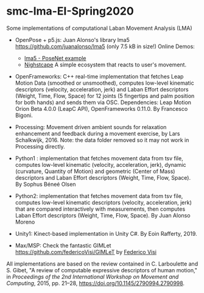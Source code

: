 # smc-lma-EI-Spring2020
Some implementations of computational Laban Movement Analysis (LMA)

- OpenPose + p5.js: Juan Alonso's library lma5 https://github.com/juanalonso/lma5 (only 7.5 kB in size!)
  Online Demos:
  - [lma5 - PoseNet example](https://neuronasmuertas.com/lma5/examples/posenet)
  - [Nighstcape](https://neuronasmuertas.com/lma5/examples/nightscape.html) A simple ecosystem that reacts to user's movement.

- OpenFrameworks: C++ real-time implementation that fetches Leap Motion Data (smoothed or unsmoothed), computes low-level kinematic descriptors (velocity, acceleration, jerk) and Laban Effort descriptors (Weight, Time, Flow, Space) for 12 joints (5 fingertips and palm position for both hands) and sends them via OSC. Dependencies: Leap Motion Orion Beta 4.0.0 (LeapC API), OpenFrameworks 0.11.0. By Francesco Bigoni.

- Processing:  Movement driven ambient sounds for relaxation enhancement and feedback during a movement exercise, by Lars Schalkwijk, 2016. Note: the data folder removed so it may not work in Processing directly.

- Python1 : implementation that fetches movement data from tsv file, computes low-level kinematic (velocity, acceleration, jerk), dynamic (curvature, Quantity of Motion) and geometric (Center of Mass) descriptors and Laban Effort descriptors (Weight, Time, Flow, Space). By Sophus Béneé Olsen

- Python2: implementation that fetches movement data from tsv file, computes low-level kinematic descriptors (velocity, acceleration, jerk) that are compared interactively with measurements, then computes Laban Effort descriptors (Weight, Time, Flow, Space). By Juan Alonso Moreno

- Unity1: Kinect-based implementation in Unity C#. By Eoin Rafferty, 2019.

- Max/MSP: Check the fantastic GIMLet https://github.com/federicoVisi/GIMLeT by [Federico Visi](http://www.federicovisi.com/)

All implementations are based on the review contained in C. Larboulette and S. Gibet, "A review of computable expressive descriptors of human motion," in *Proceedings of the 2nd International Workshop on Movement and Computing*, 2015, pp. 21–28, https://doi.org/10.1145/2790994.2790998.
